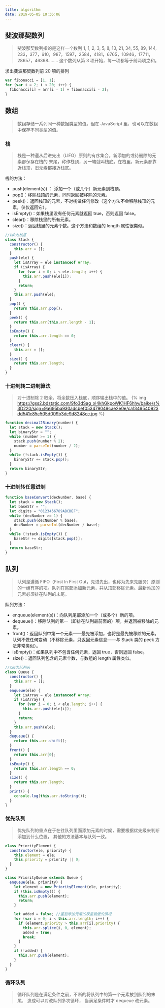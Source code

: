 ```yaml
---
title: algorithm
date: 2019-05-05 10:36:06
---
```


## 斐波那契数列

> 斐波那契数列指的是这样一个数列 1, 1, 2, 3, 5, 8, 13, 21, 34, 55, 89, 144, 233，377，610，987，1597，2584，4181，6765，10946，17711，28657，46368........
> 这个数列从第 3 项开始，每一项都等于前两项之和。

求出斐波那契数列前 20 项的排列

```js
var fibonacci = [1, 1];
for (var i = 2; i < 20; i++) {
  fibonacci[i] = arr[i - 1] + fibonacci[i - 2];
}
```

## 数组

> 数组存储一系列同一种数据类型的值。但在 JavaScript 里，也可以在数组中保存不同类型的值。

### 栈

> 栈是一种遵从后进先出（LIFO）原则的有序集合。新添加的或待删除的元素都保存在栈的
> 末尾，称作栈顶，另一端就叫栈底。在栈里，新元素都靠近栈顶，旧元素都接近栈底。

栈的方法：

- push(element(s)) ： 添加一个（或几个）新元素到栈顶。
- pop()：移除栈顶的元素，同时返回被移除的元素。
- peek()：返回栈顶的元素，不对栈做任何修改（这个方法不会移除栈顶的元素，仅仅返回它）。
- isEmpty()：如果栈里没有任何元素就返回 true，否则返回 false。
- clear()：移除栈里的所有元素。
- size()：返回栈里的元素个数。这个方法和数组的 length 属性很类似。

```js
//以0为栈底
class Stack {
  constructor() {
    this.arr = [];
  }
  push(ele) {
    let isArray = ele instanceof Array;
    if (isArray) {
      for (var i = 0; i < ele.length; i++) {
        this.arr.push(ele[i]);
      }
      return;
    }
    this.arr.push(ele);
  }
  pop() {
    return this.arr.pop();
  }
  peek() {
    return this.arr[this.arr.length - 1];
  }
  isEmpty() {
    return this.arr.length == 0;
  }
  clear() {
    this.arr = [];
  }
  size() {
    return this.arr.length;
  }
}
```

### 十进制转二进制算法

> 对十进制除 2 取余，将余数压入栈底，顺序输出栈中的值。
> {% img  https://gss2.bdstatic.com/9fo3dSag_xI4khGkpoWK1HF6hhy/baike/s%3D220/sign=9a695ba930adcbef053479049cae2e0e/ca1349540923dd541c85c505d009b3de9d8248ec.jpg  %}

```js
function decimal2Binary(number) {
  let stack = new Stack();
  let binaryStr = "";
  while (number >= 1) {
    stack.push(number % 2);
    number = parseInt(number / 2);
  }
  while (!stack.isEmpty()) {
    binaryStr += stack.pop();
  }
  return binaryStr;
}
```

### 十进制转任意进制

```js
function baseConvert(decNumber, base) {
  let stack = new Stack();
  let baseStr = "";
  let digits = "0123456789ABCDEF";
  while (decNumber >= 1) {
    stack.push(decNumber % base);
    decNumber = parseInt(decNumber / base);
  }
  while (!stack.isEmpty()) {
    baseStr += digits[stack.pop()];
  }
  return baseStr;
}
```

## 队列

> 队列是遵循 FIFO（First In First Out，先进先出，也称为先来先服务）原则的一组有序的项。队列在尾部添加新元素，并从顶部移除元素。最新添加的元素必须排在队列的末尾。

队列方法：

- enqueue(element(s))：向队列尾部添加一个（或多个）新的项。
- dequeue()：移除队列的第一（即排在队列最前面的）项，并返回被移除的元素。
- front()：返回队列中第一个元素——最先被添加，也将是最先被移除的元素。队列不做任何变动（不移除元素，只返回元素信息——与 Stack 类的 peek 方法非常类似）。
- isEmpty()：如果队列中不包含任何元素，返回 true，否则返回 false。
- size()：返回队列包含的元素个数，与数组的 length 属性类似。

```js
//以0为队列头
class Queue {
  constructor() {
    this.arr = [];
  }
  enqueue(ele) {
    let isArray = ele instanceof Array;
    if (isArray) {
      for (var i = 0; i < ele.length; i++) {
        this.arr.push(ele[i]);
      }
      return;
    }
    this.arr.push(ele);
  }
  dequeue() {
    return this.arr.shift();
  }
  front() {
    return this.arr[0];
  }
  isEmpty() {
    return this.arr.length == 0;
  }
  size() {
    return this.arr.length;
  }
  print() {
    console.log(this.arr.toString());
  }
}
```

### 优先队列

> 优先队列的重点在于在往队列里面添加元素的时候，需要根据优先级来判断添加到什么位置， 其他的方法基本与队列一致。

```js
class PriorityElement {
  constructor(ele, priority) {
    this.element = ele;
    this.priority = priority || 0;
  }
}

class PriorityQueue extends Queue {
  enqueue(ele, priority) {
    let element = new PriorityElement(ele, priority);
    if (this.isEmpty()) {
      this.arr.push(element);
      return;
    }

    let added = false; //鉴别添加元素的权重最低的情况
    for (var i = 0; i < this.arr.length; i++) {
      if (element.priority > this.arr[i].priority) {
        this.arr.splice(i, 0, element);
        added = true;
        break;
      }
    }
    if (!added) {
      this.arr.push(element);
    }
  }
}
```

### 循环队列

> 循环队列是在满足条件之前，不断的将队列中的第一个元素放到队列的末尾， 造成可以对改队列多次循环， 当满足条件时才 dequeue 改元素。


